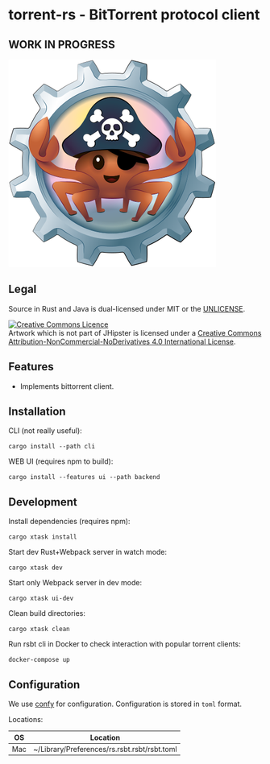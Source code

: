 # torrent-rs - BitTorrent protocol client

## WORK IN PROGRESS

![RSBT](frontend/www/src/main/webapp/content/images/rsbt_mascot.svg)

## Legal

Source in Rust and Java is dual-licensed under MIT or the [UNLICENSE](http://unlicense.org/).

<a rel="license" href="http://creativecommons.org/licenses/by-nc-nd/4.0/"><img alt="Creative Commons Licence" style="border-width:0" src="https://i.creativecommons.org/l/by-nc-nd/4.0/88x31.png" /></a><br />Artwork which is not part of JHipster is licensed under a <a rel="license" href="http://creativecommons.org/licenses/by-nc-nd/4.0/">Creative Commons Attribution-NonCommercial-NoDerivatives 4.0 International License</a>.

## Features

- Implements bittorrent client.

## Installation

CLI (not really useful):

    cargo install --path cli

WEB UI (requires npm to build):

    cargo install --features ui --path backend

## Development

Install dependencies (requires npm):

    cargo xtask install

Start dev Rust+Webpack server in watch mode:

    cargo xtask dev

Start only Webpack server in dev mode:

    cargo xtask ui-dev

Clean build directories:

    cargo xtask clean

Run rsbt cli in Docker to check interaction with popular torrent clients:

    docker-compose up

## Configuration

We use [confy](https://docs.rs/confy) for configuration. Configuration is stored in `toml` format.

Locations:

| OS  | Location                                                       |
|-----|----------------------------------------------------------------|
| Mac | ~/Library/Preferences/rs.rsbt.rsbt/rsbt.toml |
